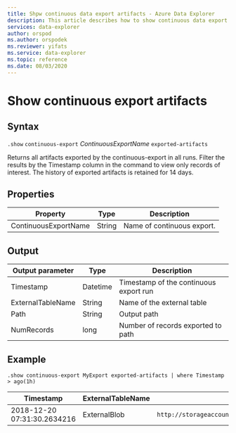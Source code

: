 ```yaml
---
title: Shpw continuous data export artifacts - Azure Data Explorer
description: This article describes how to show continuous data export artifacts in Azure Data Explorer.
services: data-explorer
author: orspod
ms.author: orspodek
ms.reviewer: yifats
ms.service: data-explorer
ms.topic: reference
ms.date: 08/03/2020
---
```

# Show continuous export artifacts

## Syntax

`.show` `continuous-export` *ContinuousExportName* `exported-artifacts`

Returns all artifacts exported by the continuous-export in all runs. Filter the results by the Timestamp column in the command to view only records of interest. The history of exported artifacts is retained for 14 days. 

## Properties

| Property             | Type   | Description                |
|----------------------|--------|----------------------------|
| ContinuousExportName | String | Name of continuous export. |

## Output

| Output parameter  | Type     | Description                            |
|-------------------|----------|----------------------------------------|
| Timestamp         | Datetime | Timestamp of the continuous export run |
| ExternalTableName | String   | Name of the external table             |
| Path              | String   | Output path                            |
| NumRecords        | long     | Number of records exported to path     |

## Example

```kusto
.show continuous-export MyExport exported-artifacts | where Timestamp > ago(1h)
```

| Timestamp                   | ExternalTableName | Path             | NumRecords | SizeInBytes |
|-----------------------------|-------------------|------------------|------------|-------------|
| 2018-12-20 07:31:30.2634216 | ExternalBlob      | `http://storageaccount.blob.core.windows.net/container1/1_6ca073fd4c8740ec9a2f574eaa98f579.csv` | 10                          | 1024              |
